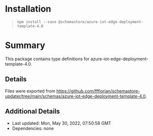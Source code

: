 # Installation
> `npm install --save @schemastore/azure-iot-edge-deployment-template-4.0`

# Summary
This package contains type definitions for azure-iot-edge-deployment-template-4.0.

## Details
Files were exported from https://github.com/ffflorian/schemastore-updater/tree/main/schemas/azure-iot-edge-deployment-template-4.0.

## Additional Details
* Last updated: Mon, May 30, 2022, 07:50:58 GMT
* Dependencies: none
